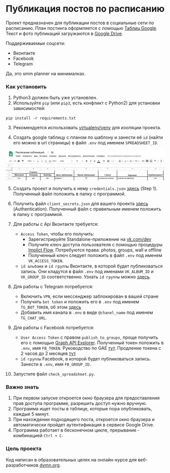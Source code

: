 # Публикация постов по расписанию

Проект предназначен для публикации постов в социальные сети по расписанию. План постинга оформляется с помощью [Таблиц Google](https://docs.google.com/spreadsheets). Текст и фото публикаций загружаются в [Google Drive](https://drive.google.com).

Поддерживаемые соцсети:
- Вконтакте
- Facebook
- Telegram

Да, это smm planner на минималках.

### Как установить

1. Python3 должен быть уже установлен.  
2. Используйте `pip` (или `pip3`, есть конфликт с Python2) для установки зависимостей:
```
pip install -r requirements.txt
```
3. Рекомендуется использовать [virtualenv/venv](https://docs.python.org/3/library/venv.html) для изоляции проекта.

4. Создать google таблицу с планом по шаблону и занести её `id` (найти его можно в url страницы) в файл `.env` под именем `SPREADSHEET_ID`.

![](example.jpg "Шаблон")

5. Создать проект и получить к нему `credentials.json` [здесь](https://developers.google.com/sheets/api/quickstart/python) (Step 1). Полученный файл положить в папку с программой.

6. Получить файл `client_secrets.json` для вашего проекта [здесь](https://gsuitedevs.github.io/PyDrive/docs/build/html/quickstart.html#authentication) (Authentication). Полученный файл с правильным именем положить в папку с программой.

7. Для работы с Api Вконтакте требуется: 
    * `Access Token`, чтобы его получить:
        * Зарегистрируйте Standalone-приложение на [vk.com/dev](https://vk.com/dev)
        * Получите ключ доступа пользователя с помощью процедуры [Implict Flow](https://vk.com/dev/implicit_flow_user). Потребуются права: photos, groups, wall и offline
        * Полученный ключ следует положить в файл `.env` под именем `VK_ACCESS_TOKEN`.
    * `id альбома` и `id группы` Вконтакте, в которой будет публиковаться запись. Они кладутся в файл `.env` под именами `VK_ALBUM_ID` и `VK_GROUP_ID` соответственно. Узнать `id группы` можно [здесь](http://regvk.com/id/).

8. Для работы с Telegram потребуется:
    * Включить `VPN`, если мессенджер заблокирован в вашей стране 
    * Получить `bot token` и положить его в `.env` под именем `TG_BOT_TOKEN`, об этом [здесь](https://smmplanner.com/blog/otlozhennyj-posting-v-telegram/)
    * Добавить имя канала  в `.env` в виде `@chanel_name` под именем `TG_CHAT_URL`.

9. Для работы с Facebook потребуется:
    * `User Access Token` с правом `publish_to_groups`, проще получить его с помощью [Graph API Explorer](https://developers.facebook.com/tools/explorer/). Полученный токен положить в `.env`, имя `FB_TOKEN`. Руководство по GAE [тут](https://developers.facebook.com/docs/graph-api/explorer/). Продление токена с 2 часов до 2 месяцев [тут](https://developers.facebook.com/tools/debug/accesstoken/)
    * `id группы` Facebook, в которой будет публиковаться запись. Занести в `.env`, имя `FB_GROUP_ID`.

10. Запустите файл `check_spreadsheet.py`.

### Важно знать

1. При первом запуске откроется окно браузера для предоставления прав доступа программе, разрешить доступ нужно вручную.
2. Программа ищет посты в таблице, которые пора опубликовать, каждые 5 минут.
3. При нахождении подходящего поста, откроется окно браузера и автоматически пройдет аутентификация в сервисе Google Drive.
4. Программа работает в бесконечном цикле, прерывание - комбинацией `Ctrl + C`.

### Цель проекта

Код написан в образовательных целях на онлайн-курсе для веб-разработчиков [dvmn.org](https://dvmn.org/).
